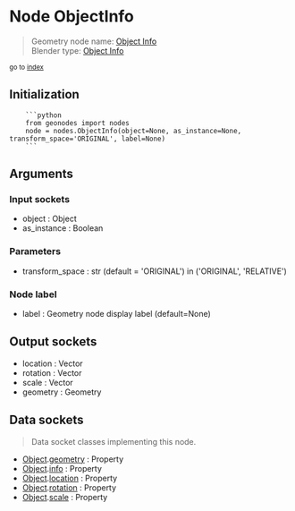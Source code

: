 
# Node ObjectInfo

> Geometry node name: [Object Info](https://docs.blender.org/manual/en/latest/modeling/geometry_nodes/input/object_info.html)<br>
  Blender type: [Object Info](https://docs.blender.org/api/current/bpy.types.GeometryNodeObjectInfo.html)
  
<sub>go to [index](/docs/index.md)</sub>

Initialization
--------------
        
        ```python
        from geonodes import nodes
        node = nodes.ObjectInfo(object=None, as_instance=None, transform_space='ORIGINAL', label=None)
        ```



## Arguments


### Input sockets

- object : Object
- as_instance : Boolean

### Parameters

- transform_space : str (default = 'ORIGINAL') in ('ORIGINAL', 'RELATIVE')

### Node label

- label : Geometry node display label (default=None)

## Output sockets

- location : Vector
- rotation : Vector
- scale : Vector
- geometry : Geometry

## Data sockets

> Data socket classes implementing this node.
  
  
- [Object](/docs/sockets/Object.md).[geometry](/docs/sockets/Object.md#geometry) : Property
- [Object](/docs/sockets/Object.md).[info](/docs/sockets/Object.md#info) : Property
- [Object](/docs/sockets/Object.md).[location](/docs/sockets/Object.md#location) : Property
- [Object](/docs/sockets/Object.md).[rotation](/docs/sockets/Object.md#rotation) : Property
- [Object](/docs/sockets/Object.md).[scale](/docs/sockets/Object.md#scale) : Property
  
